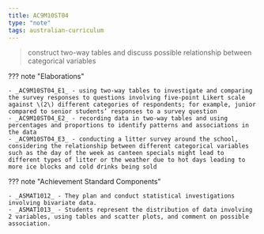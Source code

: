 ```yaml
---
title: AC9M10ST04
type: "note"
tags: australian-curriculum
---
```




> construct two-way tables and discuss possible relationship between categorical variables

??? note "Elaborations"

	- _AC9M10ST04_E1_ - using two-way tables to investigate and comparing the survey responses to questions involving five-point Likert scale against \(2\) different categories of respondents; for example, junior compared to senior students’ responses to a survey question
	- _AC9M10ST04_E2_ - recording data in two-way tables and using percentages and proportions to identify patterns and associations in the data
	- _AC9M10ST04_E3_ - conducting a litter survey around the school, considering the relationship between different categorical variables such as the day of the week as canteen specials might lead to different types of litter or the weather due to hot days leading to more ice blocks and cold drinks being sold
??? note "Achievement Standard Components"

	- _ASMAT1012_ - They plan and conduct statistical investigations involving bivariate data.
	- _ASMAT1013_ - Students represent the distribution of data involving 2 variables, using tables and scatter plots, and comment on possible association.


